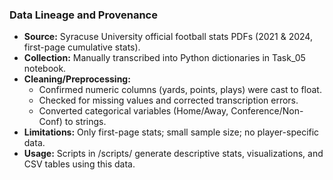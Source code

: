 ### Data Lineage and Provenance

- **Source:** Syracuse University official football stats PDFs (2021 & 2024, first-page cumulative stats).
- **Collection:** Manually transcribed into Python dictionaries in Task_05 notebook.
- **Cleaning/Preprocessing:**
  * Confirmed numeric columns (yards, points, plays) were cast to float.
  * Checked for missing values and corrected transcription errors.
  * Converted categorical variables (Home/Away, Conference/Non-Conf) to strings.
- **Limitations:** Only first-page stats; small sample size; no player-specific data.
- **Usage:** Scripts in /scripts/ generate descriptive stats, visualizations, and CSV tables using this data.